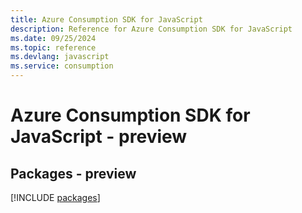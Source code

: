 ```yaml
---
title: Azure Consumption SDK for JavaScript
description: Reference for Azure Consumption SDK for JavaScript
ms.date: 09/25/2024
ms.topic: reference
ms.devlang: javascript
ms.service: consumption
---
```

# Azure Consumption SDK for JavaScript - preview
## Packages - preview
[!INCLUDE [packages](consumption-index.md)]
